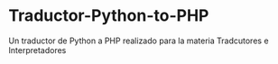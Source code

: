 # Traductor-Python-to-PHP
Un traductor de Python a PHP realizado para la materia Tradcutores e Interpretadores
